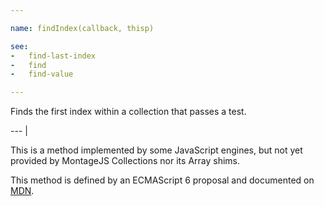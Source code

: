 ```yaml
---

name: findIndex(callback, thisp)

see:
-   find-last-index
-   find
-   find-value

---
```


Finds the first index within a collection that passes a test.

--- |

This is a method implemented by some JavaScript engines, but not yet provided by
MontageJS Collections nor its Array shims.

This method is defined by an ECMAScript 6 proposal and documented on [MDN][].

[MDN]: https://developer.mozilla.org/en-US/docs/Web/JavaScript/Reference/Global_Objects/Array/findIndex


